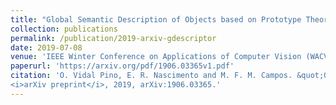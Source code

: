 ```yaml
---
title: "Global Semantic Description of Objects based on Prototype Theory"
collection: publications
permalink: /publication/2019-arxiv-gdescriptor
date: 2019-07-08
venue: 'IEEE Winter Conference on Applications of Computer Vision (WACV)'
paperurl: 'https://arxiv.org/pdf/1906.03365v1.pdf'
citation: 'O. Vidal Pino, E. R. Nascimento and M. F. M. Campos. &quot;Global Semantic Description of Objects based on Prototype Theory.&quot; 
<i>arXiv preprint</i>, 2019, arXiv:1906.03365.'
---
```

 